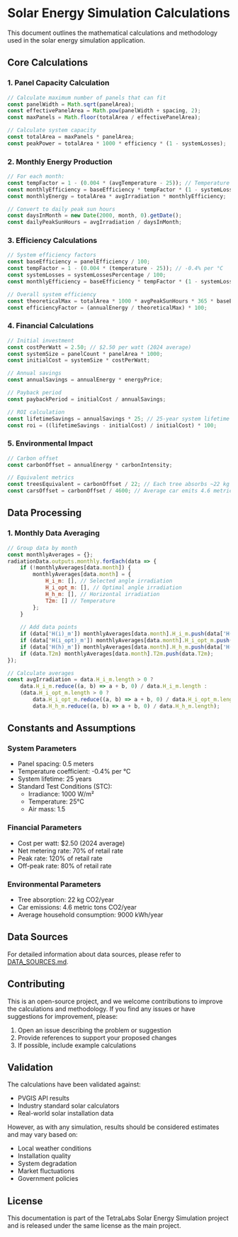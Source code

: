 # Solar Energy Simulation Calculations

This document outlines the mathematical calculations and methodology used in the solar energy simulation application.

## Core Calculations

### 1. Panel Capacity Calculation
```javascript
// Calculate maximum number of panels that can fit
const panelWidth = Math.sqrt(panelArea);
const effectivePanelArea = Math.pow(panelWidth + spacing, 2);
const maxPanels = Math.floor(totalArea / effectivePanelArea);

// Calculate system capacity
const totalArea = maxPanels * panelArea;
const peakPower = totalArea * 1000 * efficiency * (1 - systemLosses);
```

### 2. Monthly Energy Production
```javascript
// For each month:
const tempFactor = 1 - (0.004 * (avgTemperature - 25)); // Temperature coefficient
const monthlyEfficiency = baseEfficiency * tempFactor * (1 - systemLosses);
const monthlyEnergy = totalArea * avgIrradiation * monthlyEfficiency;

// Convert to daily peak sun hours
const daysInMonth = new Date(2000, month, 0).getDate();
const dailyPeakSunHours = avgIrradiation / daysInMonth;
```

### 3. Efficiency Calculations
```javascript
// System efficiency factors
const baseEfficiency = panelEfficiency / 100;
const tempFactor = 1 - (0.004 * (temperature - 25)); // -0.4% per °C
const systemLosses = systemLossesPercentage / 100;
const monthlyEfficiency = baseEfficiency * tempFactor * (1 - systemLosses);

// Overall system efficiency
const theoreticalMax = totalArea * 1000 * avgPeakSunHours * 365 * baseEfficiency;
const efficiencyFactor = (annualEnergy / theoreticalMax) * 100;
```

### 4. Financial Calculations
```javascript
// Initial investment
const costPerWatt = 2.50; // $2.50 per watt (2024 average)
const systemSize = panelCount * panelArea * 1000;
const initialCost = systemSize * costPerWatt;

// Annual savings
const annualSavings = annualEnergy * energyPrice;

// Payback period
const paybackPeriod = initialCost / annualSavings;

// ROI calculation
const lifetimeSavings = annualSavings * 25; // 25-year system lifetime
const roi = ((lifetimeSavings - initialCost) / initialCost) * 100;
```

### 5. Environmental Impact
```javascript
// Carbon offset
const carbonOffset = annualEnergy * carbonIntensity;

// Equivalent metrics
const treesEquivalent = carbonOffset / 22; // Each tree absorbs ~22 kg CO2/year
const carsOffset = carbonOffset / 4600; // Average car emits 4.6 metric tons CO2/year
```

## Data Processing

### 1. Monthly Data Averaging
```javascript
// Group data by month
const monthlyAverages = {};
radiationData.outputs.monthly.forEach(data => {
    if (!monthlyAverages[data.month]) {
        monthlyAverages[data.month] = {
            H_i_m: [], // Selected angle irradiation
            H_i_opt_m: [], // Optimal angle irradiation
            H_h_m: [], // Horizontal irradiation
            T2m: [] // Temperature
        };
    }
    
    // Add data points
    if (data['H(i)_m']) monthlyAverages[data.month].H_i_m.push(data['H(i)_m']);
    if (data['H(i_opt)_m']) monthlyAverages[data.month].H_i_opt_m.push(data['H(i_opt)_m']);
    if (data['H(h)_m']) monthlyAverages[data.month].H_h_m.push(data['H(h)_m']);
    if (data.T2m) monthlyAverages[data.month].T2m.push(data.T2m);
});

// Calculate averages
const avgIrradiation = data.H_i_m.length > 0 ? 
    data.H_i_m.reduce((a, b) => a + b, 0) / data.H_i_m.length :
    (data.H_i_opt_m.length > 0 ? 
        data.H_i_opt_m.reduce((a, b) => a + b, 0) / data.H_i_opt_m.length :
        data.H_h_m.reduce((a, b) => a + b, 0) / data.H_h_m.length);
```

## Constants and Assumptions

### System Parameters
- Panel spacing: 0.5 meters
- Temperature coefficient: -0.4% per °C
- System lifetime: 25 years
- Standard Test Conditions (STC):
  - Irradiance: 1000 W/m²
  - Temperature: 25°C
  - Air mass: 1.5

### Financial Parameters
- Cost per watt: $2.50 (2024 average)
- Net metering rate: 70% of retail rate
- Peak rate: 120% of retail rate
- Off-peak rate: 80% of retail rate

### Environmental Parameters
- Tree absorption: 22 kg CO2/year
- Car emissions: 4.6 metric tons CO2/year
- Average household consumption: 9000 kWh/year

## Data Sources

For detailed information about data sources, please refer to [DATA_SOURCES.md](./DATA_SOURCES.md).

## Contributing

This is an open-source project, and we welcome contributions to improve the calculations and methodology. If you find any issues or have suggestions for improvement, please:

1. Open an issue describing the problem or suggestion
2. Provide references to support your proposed changes
3. If possible, include example calculations

## Validation

The calculations have been validated against:
- PVGIS API results
- Industry standard solar calculators
- Real-world solar installation data

However, as with any simulation, results should be considered estimates and may vary based on:
- Local weather conditions
- Installation quality
- System degradation
- Market fluctuations
- Government policies

## License

This documentation is part of the TetraLabs Solar Energy Simulation project and is released under the same license as the main project. 